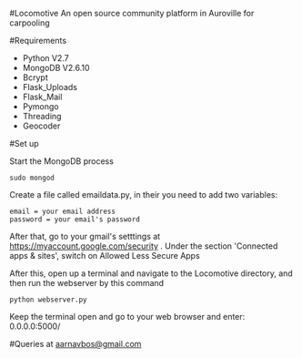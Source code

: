 #Locomotive
An open source community platform in Auroville for carpooling

#Requirements
* Python V2.7
* MongoDB V2.6.10
* Bcrypt
* Flask_Uploads
* Flask_Mail
* Pymongo
* Threading
* Geocoder

#Set up

Start the MongoDB process
```
sudo mongod
```

Create a file called emaildata.py, in their you need to add two variables:
```
email = your email address
password = your email's password
```
After that, go to your gmail's setttings at https://myaccount.google.com/security .
Under the section 'Connected apps & sites', switch on Allowed Less Secure Apps

After this, open up a terminal and navigate to the Locomotive directory, and then run the webserver by this command
```
python webserver.py
```
Keep the terminal open and go to your web browser and enter: 0.0.0.0:5000/

#Queries at aarnavbos@gmail.com
